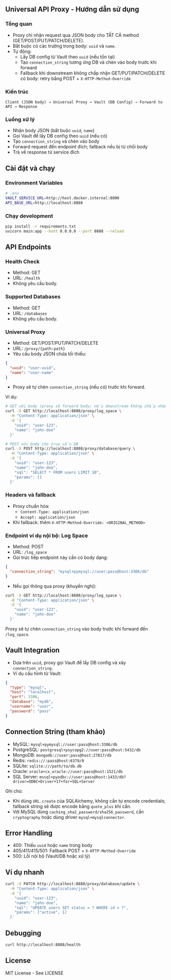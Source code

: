 ## Universal API Proxy - Hướng dẫn sử dụng

### Tổng quan

- Proxy chỉ nhận request qua JSON body cho TẤT CẢ method (GET/POST/PUT/PATCH/DELETE).
- Bắt buộc có các trường trong body: `uuid` và `name`.
- Tự động:
  - Lấy DB config từ Vault theo `uuid` (nếu tồn tại)
  - Tạo `connection_string` tương ứng DB và chèn vào body trước khi forward
  - Fallback khi downstream không chấp nhận GET/PUT/PATCH/DELETE có body: retry bằng POST + `X-HTTP-Method-Override`

### Kiến trúc

```
Client (JSON body) → Universal Proxy → Vault (DB Config) → Forward to API → Response
```

### Luồng xử lý
- Nhận body JSON (bắt buộc `uuid`, `name`)
- Gọi Vault để lấy DB config theo `uuid` (nếu có)
- Tạo `connection_string` và chèn vào body
- Forward request đến endpoint đích; fallback nếu bị từ chối body
- Trả về response từ service đích

## Cài đặt và chạy

### Environment Variables
```bash
# .env
VAULT_SERVICE_URL=http://host.docker.internal:8000
API_BASE_URL=http://localhost:8888
```

### Chạy development
```bash
pip install -r requirements.txt
uvicorn main:app --host 0.0.0.0 --port 8888 --reload
```

## API Endpoints

### Health Check
- Method: GET
- URL: `/health`
- Không yêu cầu body.

### Supported Databases
- Method: GET
- URL: `/databases`
- Không yêu cầu body.

### Universal Proxy
- Method: GET/POST/PUT/PATCH/DELETE
- URL: `/proxy/{path:path}`
- Yêu cầu body JSON chứa tối thiểu:
```json
{
  "uuid": "user-uuid",
  "name": "user-name"
}
```
- Proxy sẽ tự chèn `connection_string` (nếu có) trước khi forward.

Ví dụ:
```bash
# GET với body (proxy sẽ forward body; nếu downstream không chấp nhận, proxy tự retry POST + override)
curl -X GET http://localhost:8888/proxy/log_space \
  -H "Content-Type: application/json" \
  -d '{
    "uuid": "user-123",
    "name": "john-doe"
  }'

# POST với body cho truy vấn DB
curl -X POST http://localhost:8888/proxy/database/query \
  -H "Content-Type: application/json" \
  -d '{
    "uuid": "user-123",
    "name": "john-doe",
    "sql": "SELECT * FROM users LIMIT 10",
    "params": []
  }'
```

### Headers và fallback
- Proxy chuẩn hóa:
  - `Content-Type: application/json`
  - `Accept: application/json`
- Khi fallback: thêm `X-HTTP-Method-Override: <ORIGINAL_METHOD>`

### Endpoint ví dụ nội bộ: Log Space
- Method: POST
- URL: `/log_space`
- Gọi trực tiếp endpoint này cần có body dạng:
```json
{
  "connection_string": "mysql+pymysql://user:pass@host:3306/db"
}
```
- Nếu gọi thông qua proxy (khuyến nghị):
```bash
curl -X GET http://localhost:8888/proxy/log_space \
  -H "Content-Type: application/json" \
  -d '{
    "uuid": "user-123",
    "name": "john-doe"
  }'
```
Proxy sẽ tự chèn `connection_string` vào body trước khi forward đến `/log_space`.

## Vault Integration
- Dựa trên `uuid`, proxy gọi Vault để lấy DB config và xây `connection_string`.
- Ví dụ cấu hình từ Vault:
```json
{
  "type": "mysql",
  "host": "localhost",
  "port": 3306,
  "database": "mydb",
  "username": "user",
  "password": "pass"
}
```

## Connection String (tham khảo)
- MySQL: `mysql+pymysql://user:pass@host:3306/db`
- PostgreSQL: `postgresql+psycopg2://user:pass@host:5432/db`
- MongoDB: `mongodb://user:pass@host:27017/db`
- Redis: `redis://:pass@host:6379/0`
- SQLite: `sqlite:///path/to/db.db`
- Oracle: `oracle+cx_oracle://user:pass@host:1521/db`
- SQL Server: `mssql+pyodbc://user:pass@host:1433/db?driver=ODBC+Driver+17+for+SQL+Server`

Ghi chú:
- Khi dùng `URL.create` của SQLAlchemy, không cần tự encode credentials; fallback string sẽ được encode bằng `quote_plus` khi cần.
- Với MySQL dùng `caching_sha2_password/sha256_password`, cần `cryptography` hoặc dùng driver `mysql+mysqlconnector`.

## Error Handling
- 400: Thiếu `uuid` hoặc `name` trong body
- 405/411/415/501: Fallback POST + `X-HTTP-Method-Override`
- 500: Lỗi nội bộ (Vault/DB hoặc xử lý)

## Ví dụ nhanh
```bash
curl -X PATCH http://localhost:8888/proxy/database/update \
  -H "Content-Type: application/json" \
  -d '{
    "uuid": "user-123",
    "name": "john-doe",
    "sql": "UPDATE users SET status = ? WHERE id = ?",
    "params": ["active", 1]
  }'
```

## Debugging
```bash
curl http://localhost:8888/health
```

## License
MIT License - See LICENSE